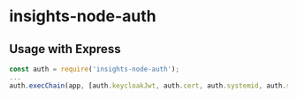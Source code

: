 # insights-node-auth

## Usage with Express
```javascript
const auth = require('insights-node-auth');
...
auth.execChain(app, [auth.keycloakJwt, auth.cert, auth.systemid, auth.smwBasic]);
```

